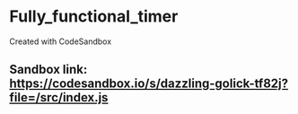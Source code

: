 # Fully_functional_timer

Created with CodeSandbox

## Sandbox link: https://codesandbox.io/s/dazzling-golick-tf82j?file=/src/index.js
